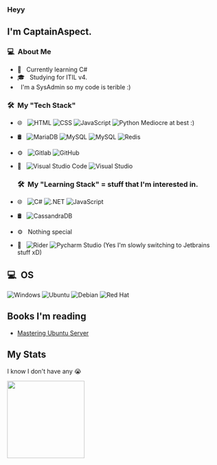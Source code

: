 ### Heyy

## I'm CaptainAspect.

### 💻 &nbsp;About Me 

- 🤔 &nbsp; Currently learning C#
- 🎓 &nbsp; Studying for ITIL v4.
- &nbsp; I'm a SysAdmin so my code is terible :)

### 🛠 &nbsp;My "Tech Stack"

- 🌐 &nbsp;
  ![HTML](https://img.shields.io/badge/HTML-239120?style=for-the-badge&logo=html5&logoColor=white)
  ![CSS](https://img.shields.io/badge/CSS-239120?&style=for-the-badge&logo=css3&logoColor=white)
  ![JavaScript](https://img.shields.io/badge/JavaScript-323330?style=for-the-badge&logo=javascript&logoColor=F7DF1E) 
  ![Python](https://img.shields.io/badge/Python-3776AB?style=for-the-badge&logo=python&logoColor=white) Mediocre at best :) 

- 🛢 &nbsp;
  ![MariaDB](https://img.shields.io/badge/MariaDB-003545?style=for-the-badge&logo=mariadb&logoColor=white)
  ![MySQL](https://img.shields.io/badge/MySQL-005C84?style=for-the-badge&logo=mysql&logoColor=white)
  ![MySQL](https://img.shields.io/badge/SQLite-07405E?style=for-the-badge&logo=sqlite&logoColor=white)
  ![Redis](https://img.shields.io/badge/redis-%23DD0031.svg?&style=for-the-badge&logo=redis&logoColor=white) 
- ⚙️ &nbsp;
  ![Gitlab](https://img.shields.io/badge/GitLab-330F63?style=for-the-badge&logo=gitlab&logoColor=white)
  ![GitHub](https://img.shields.io/badge/GitHub-100000?style=for-the-badge&logo=github&logoColor=white)
- 🔧 &nbsp;
  ![Visual Studio Code](https://img.shields.io/badge/Visual_Studio_Code-0078D4?style=for-the-badge&logo=visual%20studio%20code&logoColor=white)
  ![Visual Studio](https://img.shields.io/badge/Visual_Studio-5C2D91?style=for-the-badge&logo=visual%20studio&logoColor=white)


  ### 🛠 &nbsp;My "Learning Stack" = stuff that I'm interested in.

- 🌐 &nbsp;
  ![C#](https://img.shields.io/badge/C%23-239120?style=for-the-badge&logo=c-sharp&logoColor=white)
  ![.NET](https://img.shields.io/badge/.NET-5C2D91?style=for-the-badge&logo=.net&logoColor=white)
  ![JavaScript](https://img.shields.io/badge/JavaScript-323330?style=for-the-badge&logo=javascript&logoColor=F7DF1E) 

- 🛢 &nbsp;
  ![CassandraDB](https://img.shields.io/badge/Cassandra-1287B1?style=for-the-badge&logo=apache%20cassandra&logoColor=white)
- ⚙️ &nbsp;
  Nothing special
- 🔧 &nbsp;
  ![Rider](https://img.shields.io/badge/Rider-000000?style=for-the-badge&logo=Rider&logoColor=red)
  ![Pycharm Studio](https://img.shields.io/badge/PyCharm-000000.svg?&style=for-the-badge&logo=PyCharm&logoColor=red) (Yes I'm slowly switching to Jetbrains stuff xD)


## 💻 &nbsp;OS
  ![Windows](https://img.shields.io/badge/Windows-0078D6?style=for-the-badge&logo=windows&logoColor=white)
  ![Ubuntu](https://img.shields.io/badge/Ubuntu-E95420?style=for-the-badge&logo=ubuntu&logoColor=white)
  ![Debian](https://img.shields.io/badge/Debian-A81D33?style=for-the-badge&logo=debian&logoColor=white) 
  ![Red Hat](https://img.shields.io/badge/Red%20Hat-EE0000?style=for-the-badge&logo=redhat&logoColor=white) 

## Books I'm reading
<!-- BOOKS START -->
- [Mastering Ubuntu Server](https://www.amazon.nl/Mastering-Ubuntu-Server-distribution-comprehensive/dp/1803234245)
<!-- BOOKS END -->


## My Stats
I know I don't have any 😭
<p>
  <img height="180em" src="https://github-readme-stats.vercel.app/api?username=Captain-Aspect&show_icons=true&theme=radical" />
</a>
</p>


